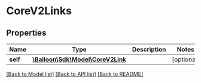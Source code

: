 # CoreV2Links

## Properties
Name | Type | Description | Notes
------------ | ------------- | ------------- | -------------
**self** | [**\Balloon\Sdk\Model\CoreV2Link**](CoreV2Link.md) |  | [optional] 

[[Back to Model list]](../README.md#documentation-for-models) [[Back to API list]](../README.md#documentation-for-api-endpoints) [[Back to README]](../README.md)


